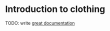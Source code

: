 # Introduction to clothing

TODO: write [great documentation](http://jacobian.org/writing/what-to-write/)
